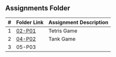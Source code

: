 ##  Assignments Folder

|   #   | Folder Link | Assignment Description |
| :---: | ----------- | ---------------------- |
|   1   | [02-P01](https://github.com/nageswarnandipati/5443-2D-nandipati/tree/main/Assignments/02-P01)   |   Tetris Game          |
|   2   |   [04-P02](https://github.com/nageswarnandipati/5443-2D-nandipati/tree/main/Assignments/04-P02)    |   Tank Game            |
|   3   |   05-P03    |                        |

